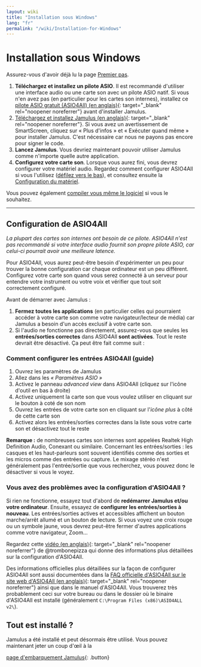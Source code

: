 ```yaml
---
layout: wiki
title: "Installation sous Windows"
lang: "fr"
permalink: "/wiki/Installation-for-Windows"
---
```


# Installation sous Windows

Assurez-vous d'avoir déjà lu la page [Premier pas](Getting-Started).

1. **Téléchargez et installez un pilote ASIO**. Il est recommandé d'utiliser une interface audio ou une carte son avec un pilote ASIO natif. Si vous n'en avez pas (en particulier pour les cartes son internes), installez ce [pilote ASIO gratuit (ASIO4All) (en anglais)](http://www.asio4all.org){: target="_blank" rel="noopener noreferrer"} avant d'installer Jamulus.
1. [Téléchargez et installez Jamulus (en anglais)](https://github.com/jamulussoftware/jamulus/releases/latest){: target="_blank" rel="noopener noreferrer"}. Si vous avez un avertissement de SmartScreen, cliquez sur « Plus d'infos » et « Exécuter quand même » pour installer Jamulus. C'est nécessaire car nous ne payons pas encore pour signer le code.
1. **Lancez Jamulus**. Vous devriez maintenant pouvoir utiliser Jamulus comme n'importe quelle autre application.
1. **Configurez votre carte son**. Lorsque vous aurez fini, vous devrez configurer votre matériel audio. Regardez comment configurer ASIO4All si vous l'utilisez ([défilez vers le bas](#configuration-de-asio4all)), et consultez ensuite la [Configuration du matériel](Hardware-Setup).

Vous pouvez également [compiler vous même le logiciel](Compiling) si vous le souhaitez.

***

## Configuration de ASIO4All
*La plupart des cartes son internes ont besoin de ce pilote. ASIO4All n'est pas recommandé si votre interface audio fournit son propre pilote ASIO, car celui-ci pourrait avoir une meilleure latence.*

Pour ASIO4All, vous aurez peut-être besoin d'expérimenter un peu pour trouver la bonne configuration car chaque ordinateur est un peu différent. Configurez votre carte son quand vous serez connecté à un serveur pour entendre votre instrument ou votre voix et vérifier que tout soit correctement configuré.

Avant de démarrer avec Jamulus :
1. **Fermez toutes les applications** (en particulier celles qui pourraient accéder à votre carte son comme votre navigateur/lecteur de média) car Jamulus a besoin d'un accès exclusif à votre carte son.
1. Si l'audio ne fonctionne pas directement, assurez-vous que seules les **entrées/sorties correctes** dans ASIO4All **sont activées**. Tout le reste devrait être désactivé. Ça peut être fait comme suit :

### Comment configurer les entrées ASIO4All (guide)

1. Ouvrez les paramètres de Jamulus
1. Allez dans les _« Paramètres ASIO »_
1. Activez le panneau _advanced view_ dans ASIO4All (cliquez sur l'icône d'outil en bas à droite)
1. Activez uniquement la carte son que vous voulez utiliser en cliquant sur le bouton à coté de son nom
1. Ouvrez les entrées de votre carte son en cliquant sur l'_icône plus_ à côté de cette carte son
1. Activez alors les entrées/sorties correctes dans la liste sous votre carte son et désactivez tout le reste

**Remarque :** de nombreuses cartes son internes sont appelées Realtek High Definition Audio, Conexant ou similaire. Concernant les entrées/sorties : les casques et les haut-parleurs sont souvent identifiés comme des sorties et les micros comme des entrées ou capture. Le mixage stéréo n'est généralement pas l'entrée/sortie que vous recherchez, vous pouvez donc le désactiver si vous le voyez.

### Vous avez des problèmes avec la configuration d'ASIO4All ?

Si rien ne fonctionne, essayez tout d'abord de **redémarrer Jamulus et/ou votre ordinateur**.
Ensuite, essayez de **configurer les entrées/sorties à nouveau**. Les entrées/sorties actives et accessibles affichent un bouton marche/arrêt allumé et un bouton de lecture. Si vous voyez une croix rouge ou un symbole jaune, vous devrez peut-être fermer d'autres applications comme votre navigateur, Zoom…

Regardez cette [vidéo (en anglais)](https://youtu.be/_GzOsitVgLI){: target="_blank" rel="noopener noreferrer"} de @trombonepizza qui donne des informations plus détaillées sur la configuration d'ASIO4All.

Des informations officielles plus détaillées sur la façon de configurer ASIO4All sont aussi documentées dans la [FAQ officielle d'ASIO4All sur le site web d'ASIO4All (en anglais)](http://www.asio4all.org/faq.html){: target="_blank" rel="noopener noreferrer"} ainsi que dans le manuel d'ASIO4All. Vous trouverez très probablement ceci sur votre bureau ou dans le dossier où le binaire d'ASIO4All est installé (généralement `C:\Program Files (x86)\ASIO4ALL v2\`).

## Tout est installé ?

Jamulus a été installé et peut désormais être utilisé. Vous pouvez maintenant jeter un coup d'œil à la 

[page d'embarquement Jamulus](Onboarding){: .button}
